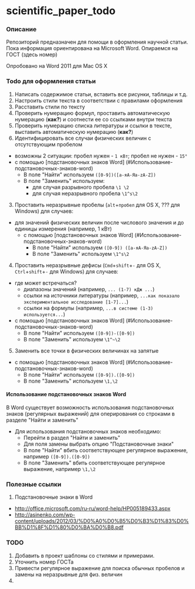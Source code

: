 scientific_paper_todo
=====================

### Описание

Репозиторий предназначен для помощи в оформления научной статьи. Пока информация ориентирована на Microsoft Word. Опираемся на ГОСТ (здесь номер)

Опробовано на Word 2011 для Mac OS X

### Todo для оформления статьи

1. Написать содержимое статьи, вставить все рисунки, таблицы и т.д.
1. Настроить стили текста в соответствии с правилами оформления
2. Расставить стили по тексту
2. Проверить нумерацию формул, проставить автоматическую нумерацию (**как?**) и соотнести ее со ссылками внутри текста
3. Проверить нумерацию списка литературы и ссылки в тексте, выставить автоматическую нумерацию (**как?**)
3. Идентифицировать все случаи физических величин с отсутствующим пробелом
  - возможны 2 ситуации: пробел нужен - `1 кВт`; пробел не нужен - `15°`
  - с помощью [подстановочных знаков Word] (#Использование-подстановочных-знаков-word)
    - В поле "Найти" используем `([0-9])([а-яА-Яa-zA-Z])`
    - В поле "Заменить" используем:
      - для случая разрывного пробела `\1 \2`
      - для случая неразрывного пробела `\1^s\2`
3. Проставить неразрывные пробелы (`alt`+`пробел` для OS X, ??? для Windows) для случаев:
  - для значений физических величин после числового значения и до единицы измерения (например, 1 кВт)
    - с помощью [подстановочных знаков Word] (#Использование-подстановочных-знаков-word)
      - В поле "Найти" используем `([0-9]) ([а-яА-Яa-zA-Z])`
      - В поле "Заменить" используем `\1^s\2`
4. Проставить неразрывные дефисы (`Сmd`+`shift`+`-` для OS X, `Сtrl`+`shift`+`-` для Windows) для случаев:
  - где может встречаться?
    - диапазоны значений (например, `... (1-7) кДж ...`)
    - ссылки на источники литературы (например, `...как показало экспериментальное исследование [1-7]...`)
    - ссылки на формулы (например, `...в системе (1-3) используется...`)
  - с помощью [подстановочных знаков Word] (#Использование-подстановочных-знаков-word)
    - В поле "Найти" используем `([0-9])-([0-9])`
    - В поле "Заменить" используем `\1^~\2`
5. Заменить все точки в физических величинах на запятые
  - с помощью [подстановочных знаков Word] (#Использование-подстановочных-знаков-word)
    - В поле "Найти" используем `([0-9]).([0-9])`
    - В поле "Заменить" используем `\1,\2`

#### Использование подстановочных знаков Word
В Word существует возможность использования подстановочных знаков (регулярных выражений) для оперирования со строками в разделе "Найти и заменить"
- Для использования подстановочных знаков необходимо:
  - Перейти в раздел "Найти и заменить"
  - Для поля замены выбрать опцию "Подстановочные знаки"
  - В поле "Найти" вбить соответствующее регулярное выражение, например `([0-9]).([0-9])`
  - В поле "Заменить" вбить соответствующее регулярное выражение, например `\1,\2`

### Полезные ссылки
1. Подстановочные знаки в Word
  - http://office.microsoft.com/ru-ru/word-help/HP005189433.aspx
  - http://asinenko.com/wp-content/uploads/2012/03/%D0%A0%D0%B5%D0%B3%D1%83%D0%BB%D1%8F%D1%80%D0%BA%D0%B8.pdf

### TODO
1. Добавить в проект шаблоны со стилями и примерами.
2. Уточнить номер ГОСТа
3. Привести регулярное выражение для поиска обычных пробелов и замены на неразрывные для физ. величин
4. 
